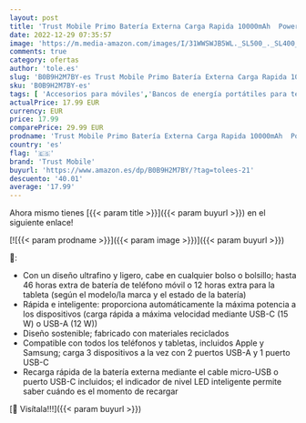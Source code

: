 ```yaml
---
layout: post
title: 'Trust Mobile Primo Batería Externa Carga Rapida 10000mAh  Power Bank Compacto Sostenible USB-C 3 A  46 Horas Extra  3 Entradas  iPad  Samsung  Xiaomi  Huawei  Airpods  Móvil  Tablet  Negro'
date: 2022-12-29 07:35:57
image: 'https://m.media-amazon.com/images/I/31WWSWJB5WL._SL500_._SL400_.jpg'
comments: true
category: ofertas
author: 'tole.es'
slug: 'B0B9H2M7BY-es Trust Mobile Primo Batería Externa Carga Rapida 10000mAh...'
sku: 'B0B9H2M7BY-es'
tags: [ 'Accesorios para móviles','Bancos de energía portátiles para teléfonos móviles','Cargadores para móviles','Comunicación móvil y accesorios','Electrónica','ipad','trust mobile','🇪🇸', ]
actualPrice: 17.99 EUR
currency: EUR
price: 17.99
comparePrice: 29.99 EUR
prodname: 'Trust Mobile Primo Batería Externa Carga Rapida 10000mAh  Power Bank Compacto Sostenible USB-C 3 A  46 Horas Extra  3 Entradas  iPad  Samsung  Xiaomi  Huawei  Airpods  Móvil  Tablet  Negro'
country: 'es'
flag: '🇪🇸'
brand: 'Trust Mobile'
buyurl: 'https://www.amazon.es/dp/B0B9H2M7BY/?tag=tolees-21'
descuento: '40.01'
average: '17.99'
---
```


Ahora mismo tienes [{{< param title >}}]({{< param buyurl >}}) en el siguiente enlace!

[![{{< param prodname >}}]({{< param image >}})]({{< param buyurl >}})

🔎:

- Con un diseño ultrafino y ligero, cabe en cualquier bolso o bolsillo; hasta 46 horas extra de batería de teléfono móvil o 12 horas extra para la tableta (según el modelo/la marca y el estado de la batería)
- Rápida e inteligente: proporciona automáticamente la máxima potencia a los dispositivos (carga rápida a máxima velocidad mediante USB-C (15 W) o USB-A (12 W))
- Diseño sostenible; fabricado con materiales reciclados
- Compatible con todos los teléfonos y tabletas, incluidos Apple y Samsung; carga 3 dispositivos a la vez con 2 puertos USB-A y 1 puerto USB-C
- Recarga rápida de la batería externa mediante el cable micro-USB o puerto USB-C incluidos; el indicador de nivel LED inteligente permite saber cuándo es el momento de recargar

[🛒 Visítala!!!]({{< param buyurl >}})
